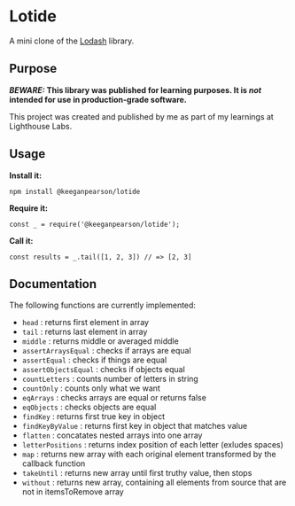 # Lotide

A mini clone of the [Lodash](https://lodash.com) library.

## Purpose

**_BEWARE:_ This library was published for learning purposes. It is _not_ intended for use in production-grade software.**

This project was created and published by me as part of my learnings at Lighthouse Labs. 

## Usage

**Install it:**

`npm install @keeganpearson/lotide`

**Require it:**

`const _ = require('@keeganpearson/lotide');`

**Call it:**

`const results = _.tail([1, 2, 3]) // => [2, 3]`

## Documentation

The following functions are currently implemented:

* `head` : returns first element in array
* `tail` : returns last element in array
* `middle` : returns middle or averaged middle 
* `assertArraysEqual` : checks if arrays are equal
* `assertEqual` : checks if things are equal
* `assertObjectsEqual` : checks if objects equal
* `countLetters` : counts number of letters in string
* `countOnly` : counts only what we want
* `eqArrays` : checks arrays are equal or returns false
* `eqObjects` : checks objects are equal
* `findKey` : returns first true key in object 
* `findKeyByValue` : returns first key in object that matches value
* `flatten` : concatates nested arrays into one array
* `letterPositions` : returns index position of each letter (exludes spaces)
* `map` : returns new array with each original element transformed by the callback function
* `takeUntil` : returns new array until first truthy value, then stops
* `without` : returns new array, containing all elements from source that are not in itemsToRemove array